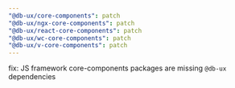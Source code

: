 ```yaml
---
"@db-ux/core-components": patch
"@db-ux/ngx-core-components": patch
"@db-ux/react-core-components": patch
"@db-ux/wc-core-components": patch
"@db-ux/v-core-components": patch
---
```


fix: JS framework core-components packages are missing `@db-ux` dependencies
